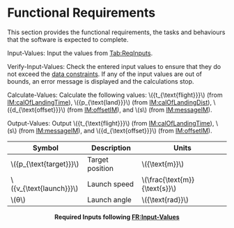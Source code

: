 # Functional Requirements

This section provides the functional requirements, the tasks and behaviours that the software is expected to complete.

<div id="inputValues">

Input-Values: Input the values from [Tab:ReqInputs](./functional-req.md#Table:ReqInputs).

</div>

<div id="verifyInVals">

Verify-Input-Values: Check the entered input values to ensure that they do not exceed the [data constraints](./data-constraints.md). If any of the input values are out of bounds, an error message is displayed and the calculations stop.

</div>

<div id="calcValues">

Calculate-Values: Calculate the following values: \\({t_{\text{flight}}}\\) (from [IM:calOfLandingTime](./instance-models.md#IM:calOfLandingTime)), \\({p_{\text{land}}}\\) (from [IM:calOfLandingDist](./instance-models.md#IM:calOfLandingDist)), \\({d_{\text{offset}}}\\) (from [IM:offsetIM](./instance-models.md#IM:offsetIM)), and \\(s\\) (from [IM:messageIM](./instance-models.md#IM:messageIM)).

</div>

<div id="outputValues">

Output-Values: Output \\({t_{\text{flight}}}\\) (from [IM:calOfLandingTime](./instance-models.md#IM:calOfLandingTime)), \\(s\\) (from [IM:messageIM](./instance-models.md#IM:messageIM)), and \\({d_{\text{offset}}}\\) (from [IM:offsetIM](./instance-models.md#IM:offsetIM)).

</div>

<div id="Table:ReqInputs">

|Symbol|Description|Units|
|-|-|-|
|\\({p_{\text{target}}}\\)|Target position|\\({\text{m}}\\)|
|\\({v_{\text{launch}}}\\)|Launch speed|\\(\frac{\text{m}}{\text{s}}\\)|
|\\(θ\\)|Launch angle|\\({\text{rad}}\\)|

**<p align="center">Required Inputs following <a href="./functional-req.md#inputValues">FR:Input-Values</a></p>**

</div>
